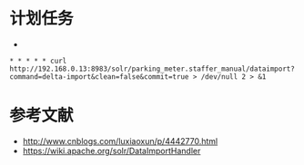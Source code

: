 


# 计划任务

- 
```
* * * * * curl http://192.168.0.13:8983/solr/parking_meter.staffer_manual/dataimport?command=delta-import&clean=false&commit=true > /dev/null 2 > &1
```



# 参考文献
- http://www.cnblogs.com/luxiaoxun/p/4442770.html
- https://wiki.apache.org/solr/DataImportHandler
